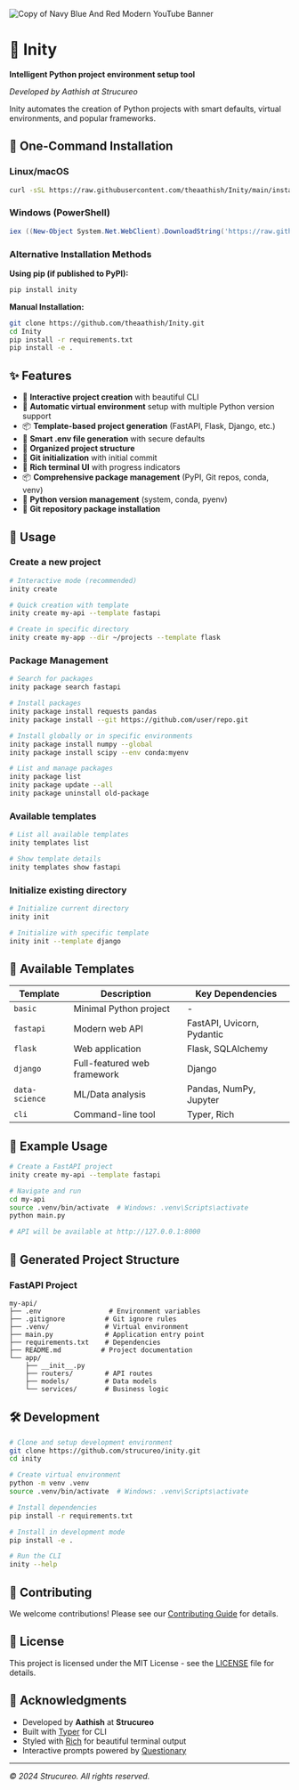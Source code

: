 
![Copy of Navy Blue And Red Modern YouTube Banner](https://github.com/user-attachments/assets/8ab11e64-e790-4f86-9aed-9d417339bd2a)

# 🚀 Inity

**Intelligent Python project environment setup tool**

*Developed by Aathish at Strucureo*

Inity automates the creation of Python projects with smart defaults, virtual environments, and popular frameworks.

## 🚀 One-Command Installation

### Linux/macOS
```bash
curl -sSL https://raw.githubusercontent.com/theaathish/Inity/main/install.sh | bash
```

### Windows (PowerShell)
```powershell
iex ((New-Object System.Net.WebClient).DownloadString('https://raw.githubusercontent.com/theaathish/Inity/main/install.ps1'))
```

### Alternative Installation Methods

**Using pip (if published to PyPI):**
```bash
pip install inity
```

**Manual Installation:**
```bash
git clone https://github.com/theaathish/Inity.git
cd Inity
pip install -r requirements.txt
pip install -e .
```

## ✨ Features

- 🎯 **Interactive project creation** with beautiful CLI
- 🐍 **Automatic virtual environment** setup with multiple Python version support
- 📦 **Template-based project generation** (FastAPI, Flask, Django, etc.)
- 🔐 **Smart .env file generation** with secure defaults
- 📁 **Organized project structure**
- 🌟 **Git initialization** with initial commit
- 🎨 **Rich terminal UI** with progress indicators
- 📦 **Comprehensive package management** (PyPI, Git repos, conda, venv)
- 🐍 **Python version management** (system, conda, pyenv)
- 🔗 **Git repository package installation**

## 📖 Usage

### Create a new project

```bash
# Interactive mode (recommended)
inity create

# Quick creation with template
inity create my-api --template fastapi

# Create in specific directory
inity create my-app --dir ~/projects --template flask
```

### Package Management

```bash
# Search for packages
inity package search fastapi

# Install packages
inity package install requests pandas
inity package install --git https://github.com/user/repo.git

# Install globally or in specific environments
inity package install numpy --global
inity package install scipy --env conda:myenv

# List and manage packages
inity package list
inity package update --all
inity package uninstall old-package
```

### Available templates

```bash
# List all available templates
inity templates list

# Show template details
inity templates show fastapi
```

### Initialize existing directory

```bash
# Initialize current directory
inity init

# Initialize with specific template
inity init --template django
```

## 🎯 Available Templates

| Template | Description | Key Dependencies |
|----------|-------------|------------------|
| `basic` | Minimal Python project | - |
| `fastapi` | Modern web API | FastAPI, Uvicorn, Pydantic |
| `flask` | Web application | Flask, SQLAlchemy |
| `django` | Full-featured web framework | Django |
| `data-science` | ML/Data analysis | Pandas, NumPy, Jupyter |
| `cli` | Command-line tool | Typer, Rich |

## 🔧 Example Usage

```bash
# Create a FastAPI project
inity create my-api --template fastapi

# Navigate and run
cd my-api
source .venv/bin/activate  # Windows: .venv\Scripts\activate
python main.py

# API will be available at http://127.0.0.1:8000
```

## 📁 Generated Project Structure

### FastAPI Project
```
my-api/
├── .env                 # Environment variables
├── .gitignore          # Git ignore rules
├── .venv/              # Virtual environment
├── main.py             # Application entry point
├── requirements.txt    # Dependencies
├── README.md          # Project documentation
└── app/
    ├── __init__.py
    ├── routers/        # API routes
    ├── models/         # Data models
    └── services/       # Business logic
```

## 🛠️ Development

```bash
# Clone and setup development environment
git clone https://github.com/strucureo/inity.git
cd inity

# Create virtual environment
python -m venv .venv
source .venv/bin/activate  # Windows: .venv\Scripts\activate

# Install dependencies
pip install -r requirements.txt

# Install in development mode
pip install -e .

# Run the CLI
inity --help
```

## 🤝 Contributing

We welcome contributions! Please see our [Contributing Guide](CONTRIBUTING.md) for details.

## 📄 License

This project is licensed under the MIT License - see the [LICENSE](LICENSE) file for details.

## 🙏 Acknowledgments

- Developed by **Aathish** at **Strucureo**
- Built with [Typer](https://typer.tiangolo.com/) for CLI
- Styled with [Rich](https://rich.readthedocs.io/) for beautiful terminal output
- Interactive prompts powered by [Questionary](https://questionary.readthedocs.io/)

---

*© 2024 Strucureo. All rights reserved.*

